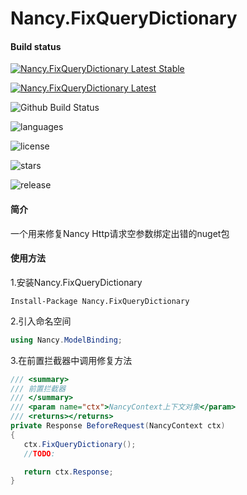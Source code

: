 # Nancy.FixQueryDictionary
#### Build status

[![Nancy.FixQueryDictionary Latest Stable](https://img.shields.io/nuget/v/Nancy.FixQueryDictionary.svg)](https://www.nuget.org/packages/Nancy.FixQueryDictionary/)

[![Nancy.FixQueryDictionary Latest](https://img.shields.io/nuget/vpre/WeihanLi.Common)](https://www.nuget.org/packages/Nancy.FixQueryDictionary/absoluteLatest)

![Github Build Status](https://img.shields.io/cirrus/github/pinzi/Nancy.FixQueryDictionary/publish?style=plastic)

![languages](https://img.shields.io/github/languages/top/pinzi/Nancy.FixQueryDictionary.svg)

![license](https://img.shields.io/badge/license-MIT-blue.svg)

![stars](https://img.shields.io/github/stars/pinzi/Nancy.FixQueryDictionary.svg?style=social)

![release](https://img.shields.io/github/v/release/pinzi/Nancy.FixQueryDictionary?include_prereleases)

#### 简介
一个用来修复Nancy Http请求空参数绑定出错的nuget包
#### 使用方法
1.安装Nancy.FixQueryDictionary
```
Install-Package Nancy.FixQueryDictionary
```
2.引入命名空间
```C#
using Nancy.ModelBinding;
```
3.在前置拦截器中调用修复方法
```C#
/// <summary>
/// 前置拦截器
/// </summary>
/// <param name="ctx">NancyContext上下文对象</param>
/// <returns></returns>
private Response BeforeRequest(NancyContext ctx)
{
   ctx.FixQueryDictionary();
   //TODO:

   return ctx.Response;
}
```
